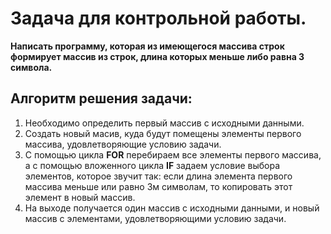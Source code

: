 # Задача для контрольной работы.

**Написать программу, которая из имеющегося массива строк формирует массив из строк, длина которых меньше либо равна 3 символа.**

## Алгоритм решения задачи:
1. Необходимо определить первый массив с исходными данными.
2. Создать новый масив, куда будут помещены элементы первого массива, удовлетворяющие условию задачи.
3. С помощью цикла **FOR** перебираем все элементы первого массива, а с помощью вложенного цикла **IF** задаем условие выбора элементов, которое звучит так: если длина элемента первого массива меньше или равно 3м символам, то копировать этот элемент в новый массив.
4. На выходе получается один массив с исходными данными, и новый массив с элементами, удовлетворяющими условию задачи.
